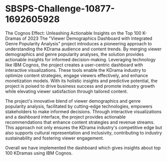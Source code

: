 # SBSPS-Challenge-10877-1692605928
The Cognos Effect: Unleashing Actionable Insights on the Top 100 K-Dramas of 2023
The "Viewer Demographics Dashboard with Integrated Genre Popularity Analysis" project introduces a pioneering approach to understanding the KDrama audience and content trends.
By merging viewer demographics and genre popularity analyses, the solution provides actionable insights for informed decision-making.
Leveraging technology like IBM Cognos, the project creates a user-centric dashboard with interactive visualizations. 
These tools enable the KDrama industry to optimize content strategies, engage viewers effectively, and enhance monetization models. 
With its holistic insights and predictive potential, the project is poised to drive business success and promote industry growth while elevating viewer satisfaction through tailored content.

The project's innovative blend of viewer demographics and genre popularity analysis, facilitated by cutting-edge technologies, empowers stakeholders to make informed decisions. 
Through interactive visualizations and  a dashboard interface, the project provides actionable recommendations that enhance content strategies and revenue streams. 
This approach not only ensures the KDrama industry's competitive edge but also supports cultural representation and inclusivity, contributing to industry sustainability and fostering viewer engagement.

Overall we have implemented the dashboard which gives insights about top 100 KDramas using IBM Cognos.

